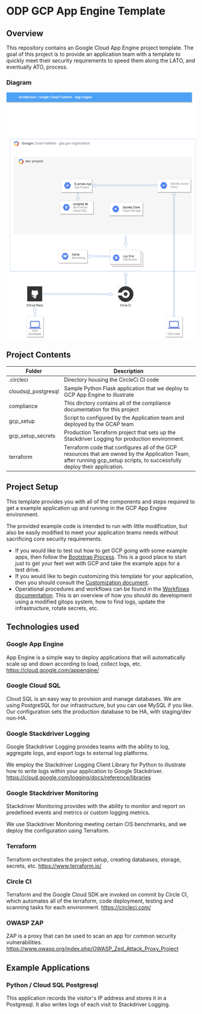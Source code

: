 # ODP GCP App Engine Template


## Overview

This repository contains an Google Cloud App Engine project template.
The goal of this project is to provide an application team with a template to quickly 
meet their security requirements to speed them along the LATO, and eventually ATO, process.


### Diagram

![diagram of gcp org, project, apps, and services](doc_img/GCPAppEngineReferenceArchitecture.png)


## Project Contents


| Folder    |  Description    |
|---        |---              |
| .circleci   |   Directory housing the CircleCi CI code  |
| cloudsql_postgresql  |  Sample Python Flask application that we deploy to GCP App Engine to illustrate  |
| compliance  |  This dirctory contains all of the compliance documentation for this project |
| gcp_setup |  Script to configured by the Application team and deployed by the GCAP team   |
| gcp_setup_secrets     |  Production Terraform project that sets up the Stackdriver Logging for production environment.  |
| terraform     |  Terraform code that configures all of the GCP resources that are owned by the Application Team, after running gcp_setup scripts, to successfully deploy their application.  |


## Project Setup 

This template provides you with all of the components and steps required to get a example application
up and running in the GCP App Engine environment.

The provided example code is intended to run with little modification, but also be easily modified
to meet your application teams needs without sacrificing core security requirements.


* If you would like to test out how to get GCP going with some example apps, 
  then follow the [Bootstrap Process](Bootstrap.md).  This is a good place to
  start just to get your feet wet with GCP and take the example apps for a   
  test drive. 
* If you would like to begin customizing this template for your application,
  then you should consult the [Customization document](Customize.md).
* Operational procedures and workflows can be found in the 
  [Workflows documentation](Workflows.md).  This is an overview of how you
  should do development using a modified gitops system, how to find logs,
  update the infrastructure, rotate secrets, etc.


## Technologies used  


### Google App Engine
App Engine is a simple way to deploy applications that will automatically scale
up and down according to load, collect logs, etc.  https://cloud.google.com/appengine/

### Google Cloud SQL
Cloud SQL is an easy way to provision and manage databases.  We are using PostgreSQL
for our infrastructure, but you can use MySQL if you like.  Our configuration sets the
production database to be HA, with staging/dev non-HA.

### Google Stackdriver Logging

Google Stackdriver Logging provides teams with the ability to log, aggregate logs, and
export logs to external log platforms.

We employ the Stackdriver Logging Client Library for Python to illustrate how to
write logs within your application to Google Stackdriver.  https://cloud.google.com/logging/docs/reference/libraries

### Google Stackdriver Monitoring

Stackdriver Monitoring provides with the ability to monitor and report on predefined 
events and metrics or custom logging metrics.

We use Stackdriver Monitoring meeting certain CIS benchmarks, and we deploy the configuration
using Terraform.

### Terraform
Terraform orchestrates the project setup, creating databases, storage,
secrets, etc.  https://www.terraform.io/

### Circle CI
Terraform and the Google Cloud SDK are invoked on commit by Circle CI, which
automates all of the terraform, code deployment, testing and scanning tasks
for each environment.  https://circleci.com/

### OWASP ZAP
ZAP is a proxy that can be used to scan an app for common security vulnerabilities.
https://www.owasp.org/index.php/OWASP_Zed_Attack_Proxy_Project


## Example Applications

### Python / Cloud SQL Postgresql 

This application records the visitor's IP address and stores it in a Postgresql.
It also writes logs of each visit to Stackdriver Logging. 